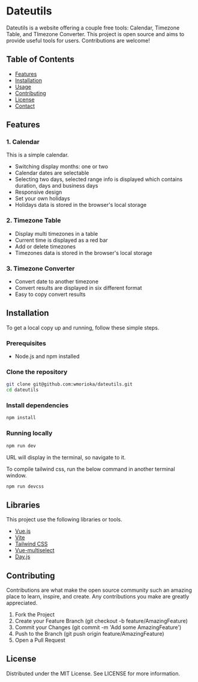 # Dateutils

Dateutils is a website offering a couple free tools: Calendar, Timezone Table, and TImezone Converter. This project is open source and aims to provide useful tools for users. Contributions are welcome!

## Table of Contents

- [Features](#Features)
- [Installation](#Installation)
- [Usage](#Usage)
- [Contributing](#Contributing)
- [License](#License)
- [Contact](#Contact)

## Features

### 1. Calendar

This is a simple calendar. 

- Switching display months: one or two
- Calendar dates are selectable
- Selecting two days, selected range info is displayed which contains duration, days and business days
- Responsive design
- Set your own holidays
- Holidays data is stored in the browser's local storage

### 2. Timezone Table

- Display multi timezones in a table
- Current time is displayed as a red bar
- Add or delete timezones
- Timezones data is stored in the browser's local storage

### 3. Timezone Converter

- Convert date to another timezone
- Convert results are displayed in six different format
- Easy to copy convert results

## Installation

To get a local copy up and running, follow these simple steps.

### Prerequisites

- Node.js and npm installed

### Clone the repository

```sh
git clone git@github.com:wmorioka/dateutils.git
cd dateutils
```

### Install dependencies

```sh
npm install
```

### Running locally

```sh
npm run dev
```

URL will display in the terminal, so navigate to it.

To compile tailwind css, run the below command in another terminal window.

```sh
npm run devcss
```

## Libraries

This project use the following libraries or tools.

- [Vue.js](https://vuejs.org/)
- [Vite](https://vitejs.dev/)
- [Tailwind CSS](https://tailwindcss.com/)
- [Vue-multiselect](https://vue-multiselect.js.org/)
- [Day.js](https://day.js.org/)

## Contributing

Contributions are what make the open source community such an amazing place to learn, inspire, and create. Any contributions you make are greatly appreciated.

1. Fork the Project
1. Create your Feature Branch (git checkout -b feature/AmazingFeature)
1. Commit your Changes (git commit -m 'Add some AmazingFeature')
1. Push to the Branch (git push origin feature/AmazingFeature)
1. Open a Pull Request

## License

Distributed under the MIT License. See LICENSE for more information.
